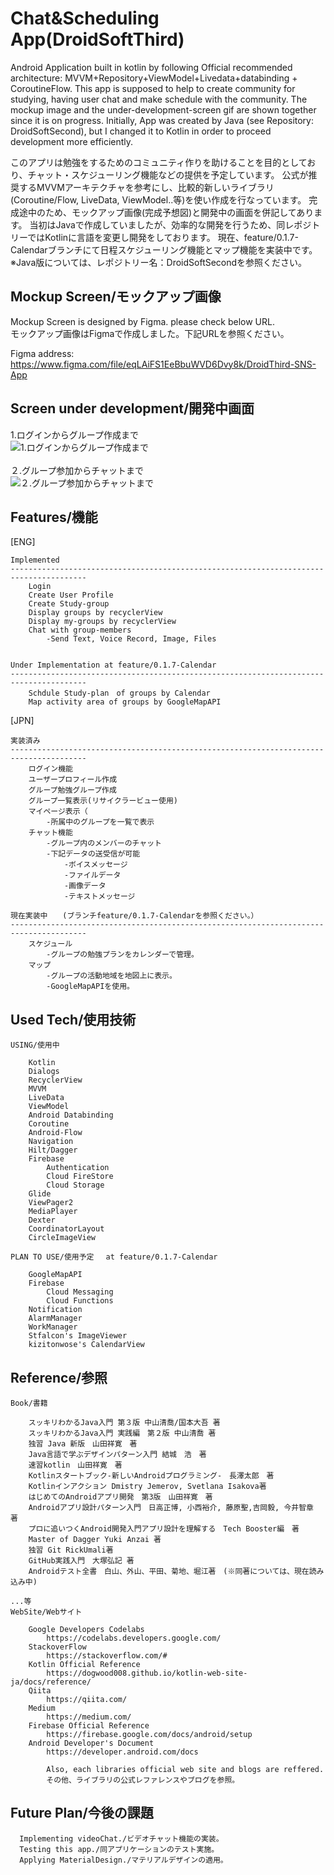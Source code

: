 # Chat&Scheduling App(DroidSoftThird)

Android Application built in kotlin by following Official recommended architecture: MVVM+Repository+ViewModel+Livedata+databinding + CoroutineFlow. This app is supposed to help to create community for studying, having user chat and make schedule with the community. The mockup image and the under-development-screen gif are shown together since it is on progress. Initially, App was created by Java (see Repository: DroidSoftSecond), but I changed it to Kotlin in order to proceed development more efficiently.  

このアプリは勉強をするためのコミュニティ作りを助けることを目的としており、チャット・スケジューリング機能などの提供を予定しています。
公式が推奨するMVVMアーキテクチャを参考にし、比較的新しいライブラリ(Coroutine/Flow, LiveData, ViewModel..等)を使い作成を行なっています。
完成途中のため、モックアップ画像(完成予想図)と開発中の画面を併記してあります。
当初はJavaで作成していましたが、効率的な開発を行うため、同レポジトリーではKotlinに言語を変更し開発をしております。
現在、feature/0.1.7-Calendarブランチにて日程スケジューリング機能とマップ機能を実装中です。<br>
※Java版については、レポジトリー名：DroidSoftSecondを参照ください。


## Mockup Screen/モックアップ画像

Mockup Screen is designed by Figma. please check below URL.  
モックアップ画像はFigmaで作成しました。下記URLを参照ください。  

Figma address: https://www.figma.com/file/eqLAiFS1EeBbuWVD6Dvy8k/DroidThird-SNS-App

## Screen under development/開発中画面
1.ログインからグループ作成まで<br>
![1.ログインからグループ作成まで](https://github.com/tsemb012/DroidSoftThird/blob/master/app/src/main/res/drawable/_0210702_184057.gif)<br>
<br>
２.グループ参加からチャットまで<br>
![２.グループ参加からチャットまで](https://github.com/tsemb012/DroidSoftThird/blob/master/app/src/main/res/drawable/_0210702_184351.gif)
    
## Features/機能

[ENG]

    Implemented
    ---------------------------------------------------------------------------------------
        Login
        Create User Profile
        Create Study-group 
        Display groups by recyclerView
        Display my-groups by recyclerView
        Chat with group-members
            -Send Text, Voice Record, Image, Files


    Under Implementation at feature/0.1.7-Calendar
    ---------------------------------------------------------------------------------------
        Schdule Study-plan　of groups by Calendar
        Map activity area of groups by GoogleMapAPI  

[JPN]

    実装済み
    ---------------------------------------------------------------------------------------
        ログイン機能
        ユーザープロフィール作成
        グループ勉強グループ作成
        グループ一覧表示(リサイクラービュー使用)
        マイページ表示（
            -所属中のグループを一覧で表示
        チャット機能
            -グループ内のメンバーのチャット
            -下記データの送受信が可能
                -ボイスメッセージ
                -ファイルデータ
                -画像データ
                -テキストメッセージ

    現在実装中　　(ブランチfeature/0.1.7-Calendarを参照ください。）
    ---------------------------------------------------------------------------------------
        スケジュール
            -グループの勉強プランをカレンダーで管理。
        マップ　
            -グループの活動地域を地図上に表示。
            -GoogleMapAPIを使用。
  

## Used Tech/使用技術
    
    USING/使用中

        Kotlin
        Dialogs
        RecyclerView
        MVVM
        LiveData
        ViewModel
        Android Databinding
        Coroutine
        Android-Flow
        Navigation
        Hilt/Dagger
        Firebase
            Authentication
            Cloud FireStore
            Cloud Storage
        Glide
        ViewPager2
        MediaPlayer
        Dexter
        CoordinatorLayout
        CircleImageView
    
    PLAN TO USE/使用予定　 at feature/0.1.7-Calendar

        GoogleMapAPI
        Firebase
            Cloud Messaging
            Cloud Functions
        Notification
        AlarmManager
        WorkManager
        Stfalcon's ImageViewer
        kizitonwose's CalendarView

## Reference/参照

    Book/書籍

        スッキリわかるJava入門 第３版 中山清喬/国本大吾 著
        スッキリわかるJava入門 実践編　第２版 中山清喬 著
        独習 Java 新版　山田祥寛　著
        Java言語で学ぶデザインパターン入門 結城　浩　著
        速習kotlin　山田祥寛　著
        Kotlinスタートブック-新しいAndroidプログラミング-　長澤太郎　著
        Kotlinインアクション Dmistry Jemerov, Svetlana Isakova著
        はじめてのAndroidアプリ開発　第3版　山田祥寛　著
        Androidアプリ設計パターン入門　日高正博, 小西裕介, 藤原聖,吉岡毅, 今井智章 著
        プロに追いつくAndroid開発入門アプリ設計を理解する　Tech Booster編　著
        Master of Dagger Yuki Anzai 著
        独習 Git RickUmali著
        GitHub実践入門　大塚弘記 著　
        Androidテスト全書　白山、外山、平田、菊地、堀江著　(※同著については、現在読み込み中)
                                                                        ...等
    WebSite/Webサイト

        Google Developers Codelabs
            https://codelabs.developers.google.com/
        StackoverFlow
            https://stackoverflow.com/#
        Kotlin Official Reference
            https://dogwood008.github.io/kotlin-web-site-ja/docs/reference/
        Qiita
            https://qiita.com/
        Medium
            https://medium.com/
        Firebase Official Reference
            https://firebase.google.com/docs/android/setup
        Android Developer's Document
            https://developer.android.com/docs
        
            Also, each libraries official web site and blogs are reffered.
            その他、ライブラリの公式レファレンスやブログを参照。 

## Future Plan/今後の課題

      Implementing videoChat./ビデオチャット機能の実装。
      Testing this app./同アプリケーションのテスト実施。
      Applying MaterialDesign./マテリアルデザインの適用。
